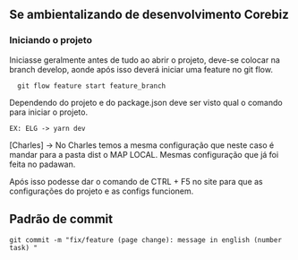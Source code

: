 ## Se ambientalizando de desenvolvimento Corebiz

### Iniciando o projeto

Iniciasse geralmente antes de tudo ao abrir o projeto, deve-se colocar na branch develop, aonde após isso deverá iniciar uma feature no git flow.

````
  git flow feature start feature_branch
````

Dependendo do projeto e do package.json deve ser visto qual o comando para iniciar o projeto.

````
EX: ELG -> yarn dev
````

[Charles] -> No Charles temos a mesma configuração que neste caso é mandar para a pasta dist o MAP LOCAL. Mesmas configuração que já foi feita no padawan.

Após isso podesse dar o comando de CTRL + F5 no site para que as configurações do projeto e as configs funcionem.

## Padrão de commit

````
git commit -m "fix/feature (page change): message in english (number task) "
````
